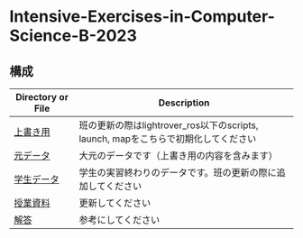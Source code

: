 # Intensive-Exercises-in-Computer-Science-B-2023
## 構成
| Directory or File | Description
| ------ | -------
| [上書き用](上書き用) | 班の更新の際はlightrover_ros以下のscripts, launch, mapをこちらで初期化してください
| [元データ](元データ/catkin_ws) | 大元のデータです（上書き用の内容を含みます）
| [学生データ](学生データ) | 学生の実習終わりのデータです。班の更新の際に追加してください
| [授業資料](授業資料) | 更新してください
| [解答](解答/scripts ) | 参考にしてください
